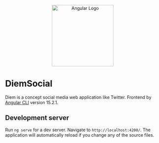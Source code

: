 <p align="center">
  <a href="https://angular.io" target="blank"><img src="https://angular.io/assets/images/logos/angular/angular.svg" width="200" alt="Angular Logo" /></a>
</p>

# DiemSocial

Diem is a concept social media web application like Twitter. Frontend by [Angular CLI](https://github.com/angular/angular-cli) version 15.2.1.

## Development server

Run `ng serve` for a dev server. Navigate to `http://localhost:4200/`. The application will automatically reload if you change any of the source files.
